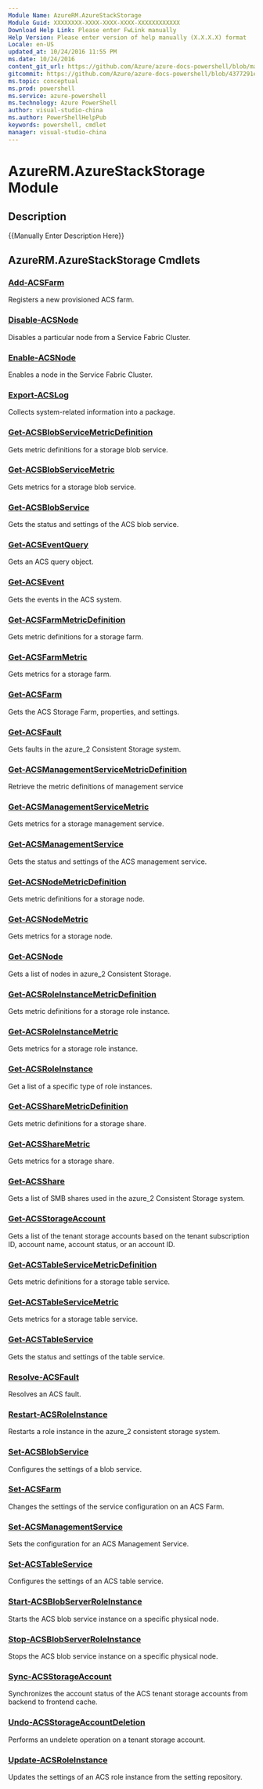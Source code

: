 ```yaml
---
Module Name: AzureRM.AzureStackStorage
Module Guid: XXXXXXXX-XXXX-XXXX-XXXX-XXXXXXXXXXXX
Download Help Link: Please enter FwLink manually
Help Version: Please enter version of help manually (X.X.X.X) format
Locale: en-US
updated_at: 10/24/2016 11:55 PM
ms.date: 10/24/2016
content_git_url: https://github.com/Azure/azure-docs-powershell/blob/master/azureps-cmdlets-docs/ResourceManager/AzureRM.AzureStackStorage/v0.9.8.1/AzureRM.AzureStackStorage.md
gitcommit: https://github.com/Azure/azure-docs-powershell/blob/4377291ee360e58e2c1c5d644155daf6a0279055/azureps-cmdlets-docs/ResourceManager/AzureRM.AzureStackStorage/v0.9.8.1/AzureRM.AzureStackStorage.md
ms.topic: conceptual
ms.prod: powershell
ms.service: azure-powershell
ms.technology: Azure PowerShell
author: visual-studio-china
ms.author: PowerShellHelpPub
keywords: powershell, cmdlet
manager: visual-studio-china
---
```


# AzureRM.AzureStackStorage Module
## Description
{{Manually Enter Description Here}}

## AzureRM.AzureStackStorage Cmdlets
### [Add-ACSFarm](./Add-ACSFarm.md)
Registers a new provisioned ACS farm.


### [Disable-ACSNode](./Disable-ACSNode.md)
Disables a particular node from a Service Fabric Cluster.


### [Enable-ACSNode](./Enable-ACSNode.md)
Enables a node in the Service Fabric Cluster.


### [Export-ACSLog](./Export-ACSLog.md)
Collects system-related information into a package.


### [Get-ACSBlobServiceMetricDefinition](./Get-ACSBlobServiceMetricDefinition.md)
Gets metric definitions for a storage blob service.


### [Get-ACSBlobServiceMetric](./Get-ACSBlobServiceMetric.md)
Gets metrics for a storage blob service.


### [Get-ACSBlobService](./Get-ACSBlobService.md)
Gets the status and settings of the ACS blob service.


### [Get-ACSEventQuery](./Get-ACSEventQuery.md)
Gets an ACS query object.


### [Get-ACSEvent](./Get-ACSEvent.md)
Gets the events in the ACS system.


### [Get-ACSFarmMetricDefinition](./Get-ACSFarmMetricDefinition.md)
Gets metric definitions for a storage farm.


### [Get-ACSFarmMetric](./Get-ACSFarmMetric.md)
Gets metrics for a storage farm.


### [Get-ACSFarm](./Get-ACSFarm.md)
Gets the ACS Storage Farm, properties, and settings.


### [Get-ACSFault](./Get-ACSFault.md)
Gets faults in the azure_2 Consistent Storage system.


### [Get-ACSManagementServiceMetricDefinition](./Get-ACSManagementServiceMetricDefinition.md)
Retrieve the metric definitions of management service


### [Get-ACSManagementServiceMetric](./Get-ACSManagementServiceMetric.md)
Gets metrics for a storage management service.


### [Get-ACSManagementService](./Get-ACSManagementService.md)
Gets the status and settings of the ACS management service.


### [Get-ACSNodeMetricDefinition](./Get-ACSNodeMetricDefinition.md)
Gets metric definitions for a storage node.


### [Get-ACSNodeMetric](./Get-ACSNodeMetric.md)
Gets metrics for a storage node.


### [Get-ACSNode](./Get-ACSNode.md)
Gets a list of nodes in azure_2 Consistent Storage.


### [Get-ACSRoleInstanceMetricDefinition](./Get-ACSRoleInstanceMetricDefinition.md)
Gets metric definitions for a storage role instance.


### [Get-ACSRoleInstanceMetric](./Get-ACSRoleInstanceMetric.md)
Gets metrics for a storage role instance.


### [Get-ACSRoleInstance](./Get-ACSRoleInstance.md)
Get a list of a specific type of role instances.


### [Get-ACSShareMetricDefinition](./Get-ACSShareMetricDefinition.md)
Gets metric definitions for a storage share.


### [Get-ACSShareMetric](./Get-ACSShareMetric.md)
Gets metrics for a storage share.


### [Get-ACSShare](./Get-ACSShare.md)
Gets a list of SMB shares used in the azure_2 Consistent Storage system.


### [Get-ACSStorageAccount](./Get-ACSStorageAccount.md)
Gets a list of the tenant storage accounts based on the tenant subscription ID, account name, account status, or an account ID.


### [Get-ACSTableServiceMetricDefinition](./Get-ACSTableServiceMetricDefinition.md)
Gets metric definitions for a storage table service.


### [Get-ACSTableServiceMetric](./Get-ACSTableServiceMetric.md)
Gets metrics for a storage table service.


### [Get-ACSTableService](./Get-ACSTableService.md)
Gets the status and settings of the table service.


### [Resolve-ACSFault](./Resolve-ACSFault.md)
Resolves an ACS fault.


### [Restart-ACSRoleInstance](./Restart-ACSRoleInstance.md)
Restarts a role instance in the azure_2 consistent storage system.


### [Set-ACSBlobService](./Set-ACSBlobService.md)
Configures the settings of a blob service.


### [Set-ACSFarm](./Set-ACSFarm.md)
Changes the settings of the service configuration on an ACS Farm.


### [Set-ACSManagementService](./Set-ACSManagementService.md)
Sets the configuration for an ACS Management Service.


### [Set-ACSTableService](./Set-ACSTableService.md)
Configures the settings of an ACS table service.


### [Start-ACSBlobServerRoleInstance](./Start-ACSBlobServerRoleInstance.md)
Starts the ACS blob service instance on a specific physical node.


### [Stop-ACSBlobServerRoleInstance](./Stop-ACSBlobServerRoleInstance.md)
Stops the ACS blob service instance on a specific physical node.


### [Sync-ACSStorageAccount](./Sync-ACSStorageAccount.md)
Synchronizes the account status of the ACS tenant storage accounts from backend to frontend cache.


### [Undo-ACSStorageAccountDeletion](./Undo-ACSStorageAccountDeletion.md)
Performs an undelete operation on a tenant storage account.


### [Update-ACSRoleInstance](./Update-ACSRoleInstance.md)
Updates the settings of an ACS role instance from the setting repository.



